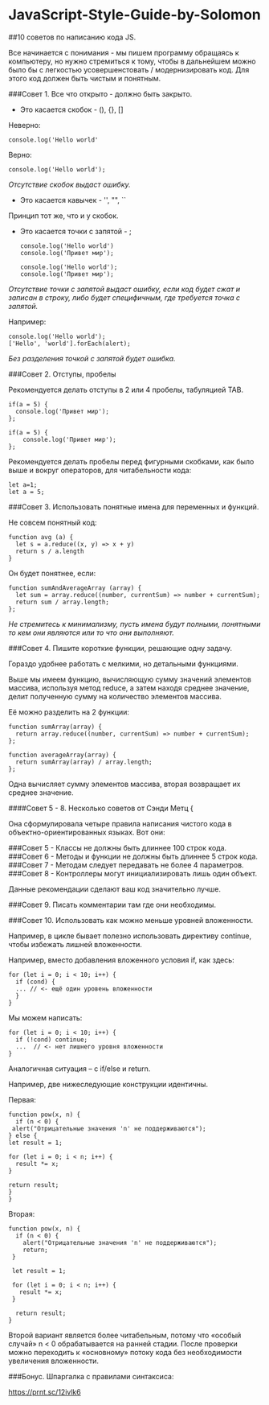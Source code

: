 # JavaScript-Style-Guide-by-Solomon

##10 советов по написанию кода JS.

Все начинается с понимания - мы пишем программу обращаясь к компьютеру,
но нужно стремиться к тому, чтобы в дальнейшем можно было бы с легкостью
усовершенстовать / модернизировать код. Для этого код должен быть чистым и
понятным.

###Совет 1. Все что открыто - должно быть закрыто.
- Это касается скобок - (), {}, []

Неверно:

    console.log('Hello world'

Верно:

    console.log('Hello world');
  
*Отсутствие скобок выдаст ошибку.*
 


- Это касается кавычек - '', "", ``

Принцип тот же, что и у скобок.

- Это касается точки с запятой - ;

      console.log('Hello world')
      console.log('Привет мир');
  
      console.log('Hello world');
      console.log('Привет мир');

*Отсутствие точки с запятой выдаст ошибку,
если код будет сжат и записан в строку,
либо будет специфичным, где требуется точка с запятой.*

Например:

    console.log('Hello world');
    ['Hello', 'world'].forEach(alert);
*Без разделения точкой с запятой будет ошибка.*

###Совет 2. Отступы, пробелы

Рекомендуется делать отступы в 2 или 4 пробелы, табуляцией TAB.

    if(a = 5) {
      console.log('Привет мир');
    };

    if(a = 5) {
        console.log('Привет мир');
    };

Рекомендуется делать пробелы перед фигурными скобками, как было выше 
и вокруг операторов, для читабельности кода: 
  
    let a=1;
    let a = 5;    

###Совет 3. Использовать понятные имена для переменных и функций.

Не совсем понятный код:

    function avg (a) {
      let s = a.reduce((x, y) => x + y)
      return s / a.length
    }

Он будет понятнее, если:
    
    function sumAndAverageArray (array) {
      let sum = array.reduce((number, currentSum) => number + currentSum);
      return sum / array.length;
    };

*Не стремитесь к минимализму, пусть имена будут полными, 
понятными то кем они являются или то что они выполняют.*

###Совет 4. Пишите короткие функции, решающие одну задачу.

Гораздо удобнее работать с мелкими, но детальными функциями.

Выше мы имеем функцию, вычисляющую сумму значений элементов массива, 
используя метод reduce, а затем находя среднее значение, 
делит полученную сумму на количество элементов массива.

Её можно разделить на 2 функции:

    function sumArray(array) {
      return array.reduce((number, currentSum) => number + currentSum);
    };

    function averageArray(array) {
      return sumArray(array) / array.length;
    };

Одна вычисляет сумму элементов массива, 
вторая возвращает их среднее значение.

####Совет 5 - 8. Несколько советов от Сэнди Метц {

Она сформулировала четыре правила написания чистого кода 
в объектно-ориентированных языках. Вот они:

###Совет 5 - Классы не должны быть длиннее 100 строк кода.
###Совет 6 - Методы и функции не должны быть длиннее 5 строк кода.
###Совет 7 - Методам следует передавать не более 4 параметров.
###Совет 8 - Контроллеры могут инициализировать лишь один объект.

Данные рекомендации сделают ваш код значительно лучше.

###Совет 9. Писать комментарии там где они необходимы.

###Совет 10. Использовать как можно меньше уровней вложенности.

Например, в цикле бывает полезно использовать директиву continue, чтобы избежать лишней вложенности.

Например, вместо добавления вложенного условия if, как здесь:

    for (let i = 0; i < 10; i++) {
      if (cond) {
      ... // <- ещё один уровень вложенности
      }
    }

Мы можем написать:

    for (let i = 0; i < 10; i++) {
      if (!cond) continue;
      ...  // <- нет лишнего уровня вложенности
    }
Аналогичная ситуация – с if/else и return.

Например, две нижеследующие конструкции идентичны.

Первая:

    function pow(x, n) {
      if (n < 0) {
     alert("Отрицательные значения 'n' не поддерживаются");
    } else {
    let result = 1;

    for (let i = 0; i < n; i++) {
      result *= x;
    }

    return result;
    }
    }
Вторая:

    function pow(x, n) {
      if (n < 0) {
        alert("Отрицательные значения 'n' не поддерживаются");
        return;
     }

     let result = 1;

     for (let i = 0; i < n; i++) {
       result *= x;
     }
  
      return result; 
    }
Второй вариант является более читабельным, 
потому что «особый случай» n < 0 обрабатывается на ранней стадии.
После проверки можно переходить к «основному» потоку кода 
без необходимости увеличения вложенности.

###Бонус. Шпаргалка с правилами синтаксиса:

https://prnt.sc/12ivlk6
